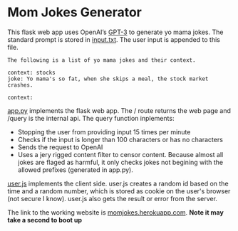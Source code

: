 # Mom Jokes Generator

This flask web app uses OpenAI’s [GPT-3](https://beta.openai.com) to generate yo mama jokes. The standard prompt is stored in [input.txt](input.txt). The user input is appended to this file.

```
The following is a list of yo mama jokes and their context.

context: stocks
joke: Yo mama's so fat, when she skips a meal, the stock market crashes.

context: 
```

[app.py](app.py) implements the flask web app. The / route returns the web page and /query is the internal api. The query function inplements:
* Stopping the user from providing input 15 times per minute
* Checks if the input is longer than 100 characters or has no characters
* Sends the request to OpenAI
* Uses a jery rigged content filter to censor content. Because almost all jokes are flaged as harmful, it only checks jokes not begining with the allowed prefixes (generated in app.py).

[user.js](static/user.js) implements the client side. user.js creates a random id based on the time and a random number, which is stored as cookie on the user's browser (not secure I know). user.js also gets the result or error from the server.

The link to the working website is [momjokes.herokuapp.com](http://momjokes.herokuapp.com). **Note it may take a second to boot up**
